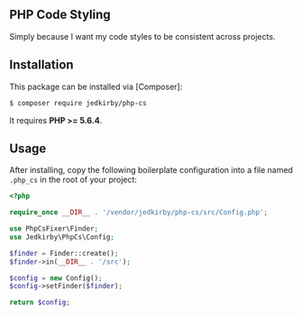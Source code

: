 PHP Code Styling
-------

Simply because I want my code styles to be consistent across projects.

Installation
-------

This package can be installed via [Composer]:

``` bash
$ composer require jedkirby/php-cs
```

It requires **PHP >= 5.6.4**.

Usage
-------

After installing, copy the following boilerplate configuration into a file named `.php_cs` in the root of your project:

``` php
<?php

require_once __DIR__ . '/vendor/jedkirby/php-cs/src/Config.php';

use PhpCsFixer\Finder;
use Jedkirby\PhpCs\Config;

$finder = Finder::create();
$finder->in(__DIR__ . '/src');

$config = new Config();
$config->setFinder($finder);

return $config;
```
